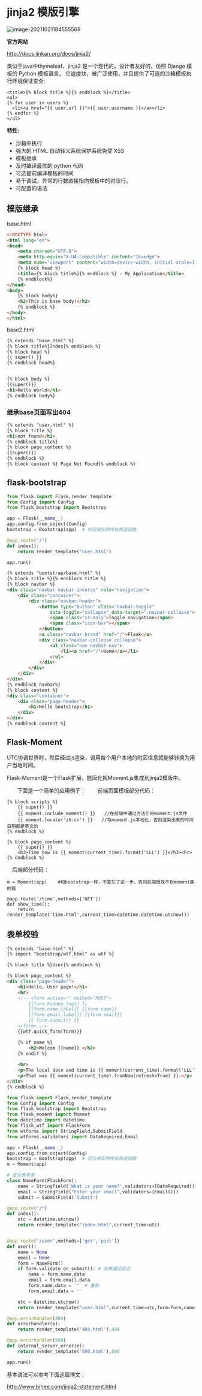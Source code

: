# jinja2 模版引擎

![image-20211021184555569](https://pic-1300286858.cos.ap-nanjing.myqcloud.com/uPic/2021-10/image-20211021184555569.png)



**官方网站**

http://docs.jinkan.org/docs/jinja2/

类似于java中thymeleaf，jinja2 是一个现代的，设计者友好的，仿照 Django 模板的 Python 模板语言。 它速度快，被广泛使用，并且提供了可选的沙箱模板执行环境保证安全:

```
<title>{% block title %}{% endblock %}</title>
<ul>
{% for user in users %}
  <li><a href="{{ user.url }}">{{ user.username }}</a></li>
{% endfor %}
</ul>
```

**特性:**

- 沙箱中执行
- 强大的 HTML 自动转义系统保护系统免受 XSS
- 模板继承
- 及时编译最优的 python 代码
- 可选提前编译模板的时间
- 易于调试。异常的行数直接指向模板中的对应行。
- 可配置的语法

## 模版继承

base.html

```html
<!DOCTYPE html>
<html lang="en">
<head>
    <meta charset="UTF-8">
    <meta http-equiv="X-UA-Compatible" content="IE=edge">
    <meta name="viewport" content="width=device-width, initial-scale=1.0">
    {% block head %}
    <title>{% block title%}{% endblock %} - My Application</title>
    {% endblock%}
</head>
<body>
    {% block body%}
    <h2>This is base body!</h2>
    {% endblock %}
</body>
</html>
```

base2.html

```html
{% extends "base.html" %}
{% block title%}Index{% endblock %}
{% block head %}
{{ super() }}
{% endblock head%}


{% block body %}
{{super()}}
<h1>Hello World</h1>
{% endblock body%}
```

### 继承base页面写出404

```html
{% extends "user.html" %}
{% block title %}
<h1>not found</h1>
{% endblock title%}
{% block page_content %}
{{super()}}
{% endblock %}
{% block content %} Page Not Found{% endblock %}
```



## flask-bootstrap

```python
from flask import Flask,render_template
from Config import Config
from flask_bootstrap import Bootstrap

app = Flask(__name__)
app.config.from_object(Config)
bootstrap = Bootstrap(app)  # 将应用实例传给构造函数

@app.route("/")
def index():
    return render_template("user.html")

app.run()
```

```html
{% extends "bootstrap/base.html" %}
{% block title %}{% endblock title %}
{% block navbar %}
<div class="navbar navbar-inverse" role="navigation">
    <div class="container">
        <div class="navbar-header">
            <button type="button" class="navbar-toggle"
                data-toggle="collapse" data-target=".navbar-collapse">
                <span class="sr-only">Toggle navigation</span>
                <span class="icon-bar"></span>
            </button>
            <a class="navbar-brand" href="/">Flask</a>
            <div class="navbar-collapse collapse">
                <ul class="nav navbar-nav">
                    <li><a href="/">Home</a></li>
                </ul>
            </div>
        </div>
    </div>
</div>
{% endblock navbar%}
{% block content %}
<div class="container">
    <div class="page-header">
        <h1>Hello bootstrap</h1>
    </div>
</div>
{% endblock content %}

```

## Flask-Moment

UTC协调世界时，然后经过js渲染，调用每个用户本地的时区信息就能够转换为用户当地时间。

Flask-Moment是一个Flask扩展，能简化把Moment.js集成到jinja2模版中。

　　下面是一个简单的应用例子：
　　前端页面模板部分代码：

```
{% block scripts %}
    {{ super() }}
    {{ moment.include_moment() }}　　//在前端中通过方法引用moment.js文件
    {{ moment.locale('zh-cn') }}　　//将moment.js本地化，否则渲染出来的时间日期都是英文的
{% endblock %}

{% block page_content %}
    {{ super() }}
    <h3>Time now is {{ moment(current_time).format('LLL') }}</h3><hr>
{% endblock %}
```

 　后端部分代码：

```
m = Moment(app)    #和bootstrap一样，不要忘了这一步，否则前端报找不到moment类的错

@app.route('/time',methods=['GET'])
def show_time():
    return render_template('time.html',current_time=datetime.datetime.utcnow())
```

## 表单校验

```html
{% extends "base.html" %}
{% import "bootstrap/wtf.html" as wtf %}

{% block title %}User{% endblock %}

{% block page_content %}
<div class="page-header">
    <h1>Hello, User page!</h1>
    <hr>
    <!-- <form action="" method="POST">
        {{form.hidden_tag() }}
        {{form.name.label}} {{form.name}}
        {{form.email.label}} {{form.email}}
        {{ form.submit() }}
    </form> -->
    {{wtf.quick_form(form)}}

    {% if name %}
        <h2>Welcom {{name}} </h2>
    {% endif %}
    
    <hr>
    <p>The local date and time is {{ moment(current_time).format('LLL') }}.</p>
    <p>That was {{ moment(current_time).fromNow(refresh=True) }}.</p>
</div>
{% endblock %}


```

```python
from flask import Flask,render_template
from Config import Config
from flask_bootstrap import Bootstrap
from flask_moment import Moment
from datetime import datetime
from flask_wtf import FlaskForm
from wtforms import StringField,SubmitField
from wtforms.validators import DataRequired,Email

app = Flask(__name__)
app.config.from_object(Config)
bootstrap = Bootstrap(app)  # 将应用实例传给构造函数
m = Moment(app)

# 定义表单类
class NameForm(FlaskForm):
    name = StringField('What is your name?',validators=[DataRequired()])
    email = StringField("Enter your email",validators=[Email()])
    submit = SubmitField('Submit')

@app.route("/")
def index():
    utc = datetime.utcnow()
    return render_template("index.html",current_time=utc)


@app.route("/user",methods=['get','post'])
def user():
    name = None
    email = None
    form = NameForm()
    if form.validate_on_submit(): # 如果通过验证
        name = form.name.data
        email = form.email.data
        form.name.data = ''  # 重制
        form.email.data = ''

    utc = datetime.utcnow()
    return render_template("user.html",current_time=utc,form=form,name=name,email=email)

@app.errorhandler(404)
def errorhandler(e):
    return render_template('404.html'),404

@app.errorhandler(500)
def internal_server_error(e):
    return render_template('500.html'),500

app.run()
```



基本语法可以参考下面这篇博文：

http://www.bjhee.com/jinja2-statement.html

